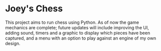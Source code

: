 # Joey's Chess

This project aims to run chess using Python.
As of now the game mechanics are complete; future updates will include improving the UI, adding sound, timers and a graphic to display which pieces have been captured, and a menu with an option to play against an engine of my own design.
